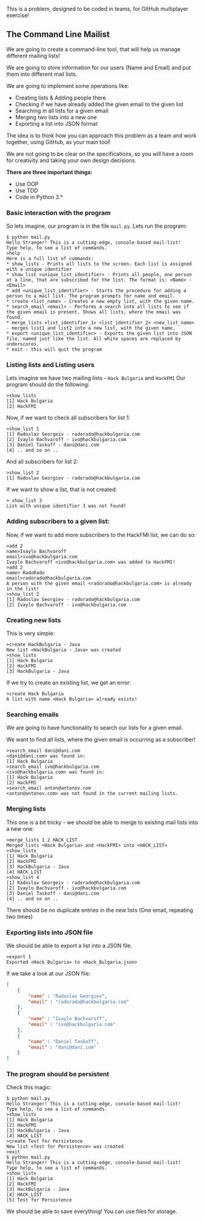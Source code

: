 This is a problem, designed to be coded in teams, for GitHub multiplayer exercise!

## The Command Line Mailist

We are going to create a command-line tool, that will help us manage different mailing lists!

We are going to store information for our users (Name and Email) and put them into different mail lists.

We are going to implement some operations like:

* Creating lists & Adding people there
* Checking if we have already added the given email to the given list
* Searching in all lists for a given email
* Merging two lists into a new one
* Exporting a list into JSON format

The idea is to think how you can approach this problem as a team and work together, using GitHub, as your main tool!

We are not going to be clear on the specifications, so you will have a room for creativity and taking your own design decisions.

__There are three important things:__

* Use OOP
* Use TDD
* Code in Python 3.*

### Basic interaction with the program

So lets imagine, our program is in the file ```mail.py```. Lets run the program:

```
$ python mail.py
Hello Stranger! This is a cutting-edge, console-based mail-list!
Type help, to see a list of commands.
>help
Here is a full list of commands:
* show_lists - Prints all lists to the screen. Each list is assigned with a unique identifier
* show_list <unique_list_identifier> - Prints all people, one person at a line, that are subscribed for the list. The format is: <Name> - <Email>
* add <unique_list_identifier> - Starts the procedure for adding a person to a mail list. The program prompts for name and email.
* create <list_name> - Creates a new empty list, with the given name.
* search_email <email> - Performs a search into all lists to see if the given email is present. Shows all lists, where the email was found.
* merge_lists <list_identifier_1> <list_identifier_2> <new_list_name> - merges list1 and list2 into a new list, with the given name.
* export <unique_list_identifier> - Exports the given list into JSON file, named just like the list. All white spaces are replaced by underscores.
* exit - this will quit the program
```

### Listing lists and Listing users

Lets imagine we have two mailing lists - ```Hack Bulgaria``` and ```HackFMI```
Our program should do the following:

```
>show_lists
[1] Hack Bulgaria
[2] HackFMI
```

Now, if we want to check all subscribers for list 1:

```
>show_list 1
[1] Radoslav Georgeiv - radorado@hackbulgaria.com
[2] Ivaylo Bachvaroff - ivo@hackbulgaria.com
[3] Daniel Taskoff - dani@dani.com
[4] .. and so on ..
```

And all subscribers for list 2:

```
>show_list 2
[1] Radoslav Georgiev - radorado@hackbulgaria.com
```

If we want to show a list, that is not created:

```
> show_list 3
List with unique identifier 3 was not found!
```

### Adding subscribers to a given list:

Now, if we want to add more subscribers to the HackFMI list, we can do so:

```
>add 2
name>Ivaylo Bachvaroff
email>ivo@hackbulgaria.com
Ivaylo Bachvaroff <ivo@hackbulgaria.com> was added to HackFMI!
>add 2
name> RadoRado
email>radorado@hackbulgaria.com
A person with the given email <radorado@hackbulgaria.com> is already in the list!
>show_list 2
[1] Radoslav Georgiev - radorado@hackbulgaria.com
[2] Ivaylo Bachvaroff - ivo@hackbulgaria.com
```

### Creating new lists

This is very simple:

```
>create HackBulgaria - Java
New list <HackBulgaria - Java> was created
>show_lists
[1] Hack Bulgaria
[2] HackFMI
[3] HackBulgaria - Java
```

If we try to create an existing list, we get an error:

```
>create Hack Bulgaria
A list with name <Hack Bulgaria> already exists!
```

### Searching emails

We are going to have functionality to search our lists for a given email.

We want to find all lists, where the given email is occurring as a subscriber!

```
>search_email dani@dani.com
<dani@dani.com> was found in:
[1] Hack Bulgaria
>search_email ivo@hackbulgaria.com
<ivo@hackbulgaria.com> was found in:
[1] Hack Bulgaria
[2] HackFMI
>search_email anton@antonov.com
<anton@antonov.com> was not found in the current mailing lists.
```

### Merging lists

This one is a bit tricky - we should be able to merge to existing mail lists into a new one:

```
>merge_lists 1 2 HACK_LIST
Merged lists <Hack Bulgaria> and <HackFMI> into <HACK_LIST>
>show_lists
[1] Hack Bulgaria
[2] HackFMI
[3] HackBulgaria - Java
[4] HACK_LIST
>show_list 4
[1] Radoslav Georgeiv - radorado@hackbulgaria.com
[2] Ivaylo Bachvaroff - ivo@hackbulgaria.com
[3] Daniel Taskoff - dani@dani.com
[4] .. and so on ..
```

There should be no duplicate entries in the new lists (One email, repeating two times)

### Exporting lists into JSON file

We should be able to export a list into a JSON file.

```
>export 1
Exported <Hack Bulgaria> to <Hack_Bulgaria.json>
```

If we take a look at our JSON file:

```json
[
    {
        "name" : "Radoslav Georgiev",
        "email" : "radorado@hackbulgaria.com"
    },
    {
        "name" : "Ivaylo Bachvaroff",
        "email" : "ivo@hackbulgaria.com"
    },
    {
        "name" : "Daniel Taskoff",
        "email" : "dani@dani.com"
    }
]
```

### The program should be persistent

Check this magic:

```
$ python mail.py
Hello Stranger! This is a cutting-edge, console-based mail-list!
Type help, to see a list of commands.
>show_lists
[1] Hack Bulgaria
[2] HackFMI
[3] HackBulgaria - Java
[4] HACK_LIST
>create Test for Persistence
New list <Test for Persistence> was created
>exit
$ python mail.py
Hello Stranger! This is a cutting-edge, console-based mail-list!
Type help, to see a list of commands.
>show_lists
[1] Hack Bulgaria
[2] HackFMI
[3] HackBulgaria - Java
[4] HACK_LIST
[5] Test for Persistence
```

We should be able to save everything! You can use files for storage.
